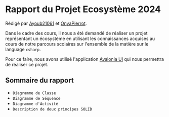 # Rapport du Projet Ecosystème 2024

Rédigé par [Ayoub21061](https://github.com/Ayoub21061) et [OnyaPierrot](https://github.com/OnyaPierrot).

Dans le cadre des cours, il nous a été demandé de réaliser un projet représentant un écosystème en utilisant les connaissances acquises au cours de notre parcours scolaires sur l'ensemble de la matière sur le language `csharp`.

Pour ce faire, nous avons utilisé l'application [Avalonia UI](https://avaloniaui.net/) qui nous permettra de réaliser ce projet.

## Sommaire du rapport 

- `Diagramme de Classe`
- `Diagramme de Séquence` 
- `Diagramme d'Activité`
- `Description de deux principes SOLID`

